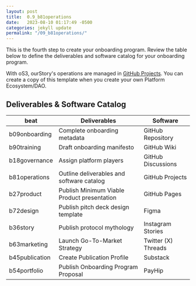 ```yaml
---
layout: post
title:  0.9_b81operations
date:   2023-08-10 01:17:49 -0500
categories: jekyll update
permalink: "/09_b81operations/"
---
```


This is the fourth step to create your onboarding program. Review the table below to define the deliverables and software catalog for your onboarding program.

With oS3, ourStory's operations are managed in [GitHub Projects](https://github.com/orgs/ourStoryNetwork/projects/7). You can create a copy of this template when you create your own Platform Ecosystem/DAO.

## Deliverables & Software Catalog

| beat          | Deliverables | Software  |
|---------------|-----------|-----------|
| b09onboarding | Complete onboarding metadata | GitHub Repository    |
| b90training   | Draft onboarding manifesto | GitHub Wiki    |
| b18governance | Assign platform players | GitHub Discussions    |
| b81operations | Outline deliverables and software catalog | GitHub Projects    |
| b27product    | Publish Minimum Viable Product presentation | GitHub Pages    |
| b72design     | Publish pitch deck design template | Figma     |
| b36story      | Publish protocol mythology | Instagram Stories |
| b63marketing  | Launch Go-To-Market Strategy | Twitter (X) Threads   |
| b45publication| Create Publication Profile | Substack  | 
| b54portfolio  | Publish Onboarding Program Proposal | PayHip    |
